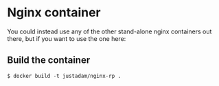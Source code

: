 Nginx container
===============

You could instead use any of the other stand-alone nginx containers out there, but if you want to use the one here:

## Build the container

```
$ docker build -t justadam/nginx-rp .
```